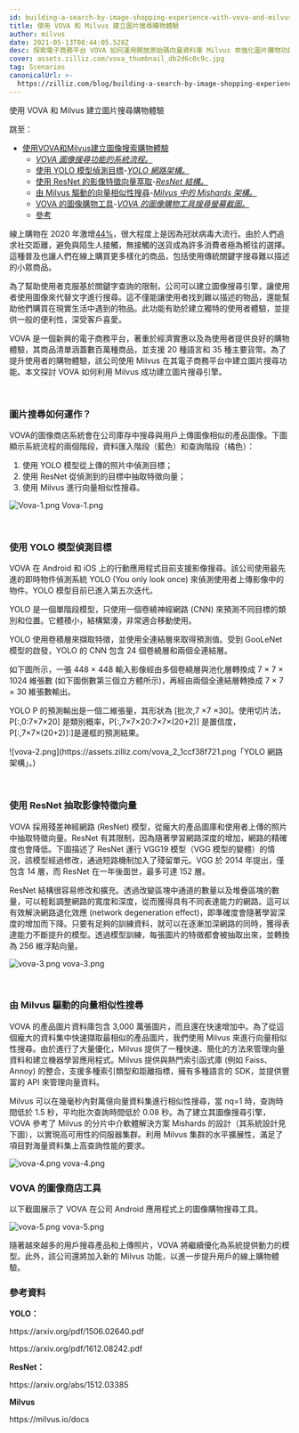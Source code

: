 ```yaml
---
id: building-a-search-by-image-shopping-experience-with-vova-and-milvus.md
title: 使用 VOVA 和 Milvus 建立圖片搜尋購物體驗
author: milvus
date: 2021-05-13T08:44:05.528Z
desc: 探索電子商務平台 VOVA 如何運用開放原始碼向量資料庫 Milvus 來強化圖片購物功能。
cover: assets.zilliz.com/vova_thumbnail_db2d6c0c9c.jpg
tag: Scenarios
canonicalUrl: >-
  https://zilliz.com/blog/building-a-search-by-image-shopping-experience-with-vova-and-milvus
---
```

<custom-h1>使用 VOVA 和 Milvus 建立圖片搜尋購物體驗</custom-h1><p>跳至：</p>
<ul>
<li><a href="#building-a-search-by-image-shopping-experience-with-vova-and-milvus">使用VOVA和Milvus建立圖像搜索購物體驗</a><ul>
<li><a href="#system-process-of-vovas-search-by-image-functionality"><em>VOVA 圖像搜尋功能的系統流程。</em></a></li>
<li><a href="#target-detection-using-the-yolo-model">使用 YOLO 模型偵測目標</a>-<a href="#yolo-network-architecture"><em>YOLO 網路架構。</em></a></li>
<li><a href="#image-feature-vector-extraction-with-resnet">使用 ResNet 的影像特徵向量萃取</a>-<a href="#resnet-structure"><em>ResNet 結構。</em></a></li>
<li><a href="#vector-similarity-search-powered-by-milvus">由 Milvus 驅動的向量相似性搜尋</a>-<a href="#mishards-architecture-in-milvus"><em>Milvus 中的 Mishards 架構。</em></a></li>
<li><a href="#vovas-shop-by-image-tool">VOVA 的圖像購物工具</a>-<a href="#screenshots-of-vovas-search-by-image-shopping-tool"><em>VOVA 的圖像購物工具搜尋螢幕截圖。</em></a></li>
<li><a href="#reference">參考</a></li>
</ul></li>
</ul>
<p>線上購物在 2020 年激增<a href="https://www.digitalcommerce360.com/2021/02/15/ecommerce-during-coronavirus-pandemic-in-charts/">44%</a>，很大程度上是因為冠狀病毒大流行。由於人們追求社交距離，避免與陌生人接觸，無接觸的送貨成為許多消費者極為嚮往的選擇。這種普及也讓人們在線上購買更多樣化的商品，包括使用傳統關鍵字搜尋難以描述的小眾商品。</p>
<p>為了幫助使用者克服基於關鍵字查詢的限制，公司可以建立圖像搜尋引擎，讓使用者使用圖像來代替文字進行搜尋。這不僅能讓使用者找到難以描述的物品，還能幫助他們購買在現實生活中遇到的物品。此功能有助於建立獨特的使用者體驗，並提供一般的便利性，深受客戶喜愛。</p>
<p>VOVA 是一個新興的電子商務平台，著重於經濟實惠以及為使用者提供良好的購物體驗，其商品清單涵蓋數百萬種商品，並支援 20 種語言和 35 種主要貨幣。為了提升使用者的購物體驗，該公司使用 Milvus 在其電子商務平台中建立圖片搜尋功能。本文探討 VOVA 如何利用 Milvus 成功建立圖片搜尋引擎。</p>
<p><br/></p>
<h3 id="How-does-image-search-work" class="common-anchor-header">圖片搜尋如何運作？</h3><p>VOVA的圖像商店系統會在公司庫存中搜尋與用戶上傳圖像相似的產品圖像。下圖顯示系統流程的兩個階段，資料匯入階段（藍色）和查詢階段（橘色）：</p>
<ol>
<li>使用 YOLO 模型從上傳的照片中偵測目標；</li>
<li>使用 ResNet 從偵測到的目標中抽取特徵向量；</li>
<li>使用 Milvus 進行向量相似性搜尋。</li>
</ol>
<p>
  
   <span class="img-wrapper"> <img translate="no" src="https://assets.zilliz.com/Vova_1_47ee6f2da9.png" alt="Vova-1.png" class="doc-image" id="vova-1.png" />
   </span> <span class="img-wrapper"> <span>Vova-1.png</span> </span></p>
<p><br/></p>
<h3 id="Target-detection-using-the-YOLO-model" class="common-anchor-header">使用 YOLO 模型偵測目標</h3><p>VOVA 在 Android 和 iOS 上的行動應用程式目前支援影像搜尋。該公司使用最先進的即時物件偵測系統 YOLO (You only look once) 來偵測使用者上傳影像中的物件。YOLO 模型目前已進入第五次迭代。</p>
<p>YOLO 是一個單階段模型，只使用一個卷繞神經網路 (CNN) 來預測不同目標的類別和位置。它體積小，結構緊湊，非常適合移動使用。</p>
<p>YOLO 使用卷積層來擷取特徵，並使用全連結層來取得預測值。受到 GooLeNet 模型的啟發，YOLO 的 CNN 包含 24 個卷繞層和兩個全連結層。</p>
<p>如下圖所示，一張 448 × 448 輸入影像經由多個卷繞層與池化層轉換成 7 × 7 × 1024 維張數 (如下圖倒數第三個立方體所示)，再經由兩個全連結層轉換成 7 × 7 × 30 維張數輸出。</p>
<p>YOLO P 的預測輸出是一個二維張量，其形狀為 [批次,7 ×7 ×30]。使用切片法，P[:,0:7×7×20] 是類別概率，P[:,7×7×20:7×7×(20+2)] 是置信度，P[:,7×7×(20+2)]:]是邊框的預測結果。</p>
<p>![vova-2.png](https://assets.zilliz.com/vova_2_1ccf38f721.png「YOLO 網路架構」。)</p>
<p><br/></p>
<h3 id="Image-feature-vector-extraction-with-ResNet" class="common-anchor-header">使用 ResNet 抽取影像特徵向量</h3><p>VOVA 採用殘差神經網路 (ResNet) 模型，從龐大的產品圖庫和使用者上傳的照片中抽取特徵向量。ResNet 有其限制，因為隨著學習網路深度的增加，網路的精確度也會降低。下圖描述了 ResNet 運行 VGG19 模型（VGG 模型的變體）的情況，該模型經過修改，通過短路機制加入了殘留單元。VGG 於 2014 年提出，僅包含 14 層，而 ResNet 在一年後面世，最多可達 152 層。</p>
<p>ResNet 結構很容易修改和擴充。透過改變區塊中通道的數量以及堆疊區塊的數量，可以輕鬆調整網路的寬度和深度，從而獲得具有不同表達能力的網路。這可以有效解決網路退化效應 (network degeneration effect)，即準確度會隨著學習深度的增加而下降。只要有足夠的訓練資料，就可以在逐漸加深網路的同時，獲得表達能力不斷提升的模型。透過模型訓練，每張圖片的特徵都會被抽取出來，並轉換為 256 維浮點向量。</p>
<p>
  
   <span class="img-wrapper"> <img translate="no" src="https://assets.zilliz.com/vova_3_df4b810281.png" alt="vova-3.png" class="doc-image" id="vova-3.png" />
   </span> <span class="img-wrapper"> <span>vova-3.png</span> </span></p>
<p><br/></p>
<h3 id="Vector-similarity-search-powered-by-Milvus" class="common-anchor-header">由 Milvus 驅動的向量相似性搜尋</h3><p>VOVA 的產品圖片資料庫包含 3,000 萬張圖片，而且還在快速增加中。為了從這個龐大的資料集中快速擷取最相似的產品圖片，我們使用 Milvus 來進行向量相似性搜尋。由於進行了大量優化，Milvus 提供了一種快速、簡化的方法來管理向量資料和建立機器學習應用程式。Milvus 提供與熱門索引函式庫 (例如 Faiss、Annoy) 的整合，支援多種索引類型和距離指標，擁有多種語言的 SDK，並提供豐富的 API 來管理向量資料。</p>
<p>Milvus 可以在幾毫秒內對萬億向量資料集進行相似性搜尋，當 nq=1 時，查詢時間低於 1.5 秒，平均批次查詢時間低於 0.08 秒。為了建立其圖像搜尋引擎，VOVA 參考了 Milvus 的分片中介軟體解決方案 Mishards 的設計（其系統設計見下圖），以實現高可用性的伺服器集群。利用 Milvus 集群的水平擴展性，滿足了項目對海量資料集上高查詢性能的要求。</p>
<p>
  
   <span class="img-wrapper"> <img translate="no" src="https://assets.zilliz.com/vova_4_e305f1955c.png" alt="vova-4.png" class="doc-image" id="vova-4.png" />
   </span> <span class="img-wrapper"> <span>vova-4.png</span> </span></p>
<h3 id="VOVAs-shop-by-image-tool" class="common-anchor-header">VOVA 的圖像商店工具</h3><p>以下截圖展示了 VOVA 在公司 Android 應用程式上的圖像購物搜尋工具。</p>
<p>
  
   <span class="img-wrapper"> <img translate="no" src="https://assets.zilliz.com/vova_5_c4c25a3bae.png" alt="vova-5.png" class="doc-image" id="vova-5.png" />
   </span> <span class="img-wrapper"> <span>vova-5.png</span> </span></p>
<p>隨著越來越多的用戶搜尋產品和上傳照片，VOVA 將繼續優化為系統提供動力的模型。此外，該公司還將加入新的 Milvus 功能，以進一步提升用戶的線上購物體驗。</p>
<h3 id="Reference" class="common-anchor-header">參考資料</h3><p><strong>YOLO：</strong></p>
<p>https://arxiv.org/pdf/1506.02640.pdf</p>
<p>https://arxiv.org/pdf/1612.08242.pdf</p>
<p><strong>ResNet：</strong></p>
<p>https://arxiv.org/abs/1512.03385</p>
<p><strong>Milvus</strong></p>
<p>https://milvus.io/docs</p>
